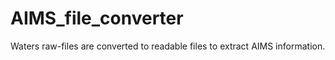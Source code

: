 # AIMS_file_converter
Waters raw-files are converted to readable files to extract AIMS information.
